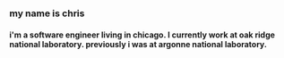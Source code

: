 ### my name is chris 
#### i'm a software engineer living in chicago. I currently work at oak ridge national laboratory. previously i was at argonne national laboratory.
